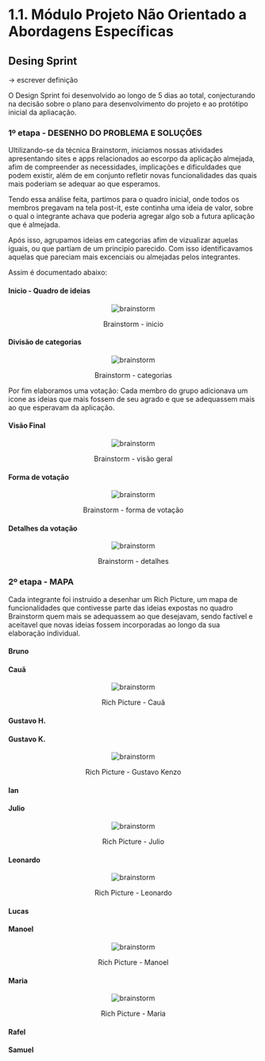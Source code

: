 # 1.1. Módulo Projeto Não Orientado a Abordagens Específicas

## Desing Sprint

-> escrever definição

O Design Sprint foi desenvolvido ao longo de 5 dias ao total, conjecturando na decisão sobre o plano para desenvolvimento do projeto e ao protótipo inicial da apliacação.

### 1º etapa - DESENHO DO PROBLEMA E SOLUÇÕES

Ultilizando-se da técnica Brainstorm, iniciamos nossas atividades apresentando sites e apps relacionados ao escorpo da aplicação almejada, afim de compreender as necessidades, implicações e dificuldades que podem existir, além de em conjunto refletir novas funcionalidades das quais mais poderiam se adequar ao que esperamos.

Tendo essa análise feita, partimos para o quadro inicial, onde todos os membros pregavam na tela post-it, este continha uma ideia de valor, sobre o qual o integrante achava que poderia agregar algo sob a futura aplicação que é almejada.

Após isso, agrupamos ideias em categorias afim de vizualizar aquelas iguais, ou que partiam de um principio parecido. Com isso identificavamos aquelas que pareciam mais excenciais ou almejadas pelos integrantes.

Assim é documentado abaixo:

<!-- tabs:start -->

#### **Inicio - Quadro de ideias**

<figure align="center">

![brainstorm](../assets/brainstorm/brainstorm1.jpeg)

  <figcaption>Brainstorm - inicio</figcaption>
</figure>

#### **Divisão de categorias**

<figure align="center">

![brainstorm](../assets/brainstorm/brainstorm_categoria.jpeg)

  <figcaption>Brainstorm - categorias</figcaption>
</figure>

<!-- tabs:end -->

Por fim elaboramos uma votação: Cada membro do grupo adicionava um icone as ideias que mais fossem de seu agrado e que se adequassem mais ao que esperavam da aplicação.

<!-- tabs:start -->

#### **Visão Final**

<figure align="center">

![brainstorm](../assets/brainstorm/brainstorm1_votacao.jpeg)

  <figcaption>Brainstorm - visão geral</figcaption>
</figure>

#### **Forma de votação**

<figure align="center">

![brainstorm](../assets/brainstorm/brainstorm_icones.jpeg)

  <figcaption>Brainstorm - forma de votação</figcaption>
</figure>

#### **Detalhes da votação**

<figure align="center">

![brainstorm](../assets/brainstorm/brainstorm_detalhado.jpeg)

  <figcaption>Brainstorm - detalhes</figcaption>
</figure>

<!-- tabs:end -->

### 2º etapa - MAPA

Cada integrante foi instruido a desenhar um Rich Picture, um mapa de funcionalidades que contivesse parte das ideias expostas no quadro Brainstorm quem mais se adequassem ao que desejavam, sendo factível e aceitavel que novas ideias fossem incorporadas ao longo da sua elaboração individual.

<!-- tabs:start -->

#### **Bruno**

#### **Cauã**

<figure align="center">

![brainstorm](../assets/richPicture/RichPictureCauaMatheus.jpeg)

  <figcaption>Rich Picture - Cauã</figcaption>
</figure>

#### **Gustavo H.**

#### **Gustavo K.**

<figure align="center">

![brainstorm](../assets/richPicture/RichPictureGustavoKenzo.png)

  <figcaption>Rich Picture - Gustavo Kenzo</figcaption>
</figure>

#### **Ian**

#### **Julio**

<figure align="center">

![brainstorm](../assets/richPicture/RichPictureJulio.jpeg)

  <figcaption>Rich Picture - Julio</figcaption>
</figure>

#### **Leonardo**

<figure align="center">

![brainstorm](../assets/richPicture/RichPictureLeonardo.jpeg)

  <figcaption>Rich Picture - Leonardo</figcaption>
</figure>

#### **Lucas**

#### **Manoel**

<figure align="center">

![brainstorm](../assets/richPicture/RichPictureManoel.jpeg)

  <figcaption>Rich Picture - Manoel</figcaption>
</figure>

#### **Maria**

<figure align="center">

![brainstorm](../assets/richPicture/RichPictureMaria.jpeg)

  <figcaption>Rich Picture - Maria</figcaption>
</figure>

#### **Rafel**

#### **Samuel**

<!-- tabs:end -->

